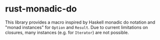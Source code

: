 rust-monadic-do
===============

This library provides a macro inspired by Haskell monadic do notation
and "monad instances" for `Option` and `Result`.  Due to current limitations
on closures, many instances (e.g. for `Iterator`) are not possible.
